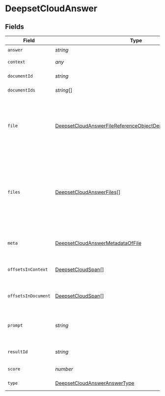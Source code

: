# DeepsetCloudAnswer


## Fields

| Field                                                                                                                                                   | Type                                                                                                                                                    | Required                                                                                                                                                | Description                                                                                                                                             |
| ------------------------------------------------------------------------------------------------------------------------------------------------------- | ------------------------------------------------------------------------------------------------------------------------------------------------------- | ------------------------------------------------------------------------------------------------------------------------------------------------------- | ------------------------------------------------------------------------------------------------------------------------------------------------------- |
| `answer`                                                                                                                                                | *string*                                                                                                                                                | :heavy_check_mark:                                                                                                                                      | N/A                                                                                                                                                     |
| `context`                                                                                                                                               | *any*                                                                                                                                                   | :heavy_minus_sign:                                                                                                                                      | Context of the answer.                                                                                                                                  |
| `documentId`                                                                                                                                            | *string*                                                                                                                                                | :heavy_minus_sign:                                                                                                                                      | ID of the document                                                                                                                                      |
| `documentIds`                                                                                                                                           | *string*[]                                                                                                                                              | :heavy_minus_sign:                                                                                                                                      | IDs of the document                                                                                                                                     |
| `file`                                                                                                                                                  | [DeepsetCloudAnswerFileReferenceObjectDeprecatedUseFilesInstead](../../models/shared/deepsetcloudanswerfilereferenceobjectdeprecatedusefilesinstead.md) | :heavy_minus_sign:                                                                                                                                      | Object containing the `file_id` and `name` of a file. This is used to associate a document with a file.                                                 |
| `files`                                                                                                                                                 | [DeepsetCloudAnswerFiles](../../models/shared/deepsetcloudanswerfiles.md)[]                                                                             | :heavy_minus_sign:                                                                                                                                      | List of object containing the `file_id` and `name` of a file. This is used to associate an answer with its source files.                                |
| `meta`                                                                                                                                                  | [DeepsetCloudAnswerMetadataOfFile](../../models/shared/deepsetcloudanswermetadataoffile.md)                                                             | :heavy_minus_sign:                                                                                                                                      | The metadata of this document.                                                                                                                          |
| `offsetsInContext`                                                                                                                                      | [DeepsetCloudSpan](../../models/shared/deepsetcloudspan.md)[]                                                                                           | :heavy_minus_sign:                                                                                                                                      | Offsets of the answer in the context.                                                                                                                   |
| `offsetsInDocument`                                                                                                                                     | [DeepsetCloudSpan](../../models/shared/deepsetcloudspan.md)[]                                                                                           | :heavy_minus_sign:                                                                                                                                      | Offsets of the answer in the document.                                                                                                                  |
| `prompt`                                                                                                                                                | *string*                                                                                                                                                | :heavy_minus_sign:                                                                                                                                      | The prompt that was used to generate the result.                                                                                                        |
| `resultId`                                                                                                                                              | *string*                                                                                                                                                | :heavy_minus_sign:                                                                                                                                      | Unique identifier of the result.                                                                                                                        |
| `score`                                                                                                                                                 | *number*                                                                                                                                                | :heavy_minus_sign:                                                                                                                                      | Score of the answer.                                                                                                                                    |
| `type`                                                                                                                                                  | [DeepsetCloudAnswerAnswerType](../../models/shared/deepsetcloudansweranswertype.md)                                                                     | :heavy_check_mark:                                                                                                                                      | Type of the answer.                                                                                                                                     |
